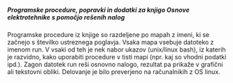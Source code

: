 ##### Programske procedure, popravki in dodatki za knjigo Osnove elektrotehnike s pomočjo rešenih nalog

Programske procedure iz knjige so razdeljene po mapah z imeni, ki se začnejo s številko ustreznega poglavja. Vsaka mapa vsebuje datoteko z imenom run. V vsaki od teh je nek nabor ukazov (unix/linux bash), iz katerih je razvidno, kako uporabiti procedure v tisti mapi (npr. kaj so vhodni podatki ipd.). Zagon datotek run reši osnovno nalogo, rezultat pa prikaže v grafični ali tekstovni obliki. Delovanje je bilo preverjeno na računalnikih z OS linux.
